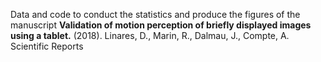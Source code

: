 Data and code to conduct the statistics and produce the figures of the manuscript **Validation of motion perception of briefly displayed images using a tablet.** (2018). Linares, D., Marin, R., Dalmau, J., Compte, A. Scientific Reports


